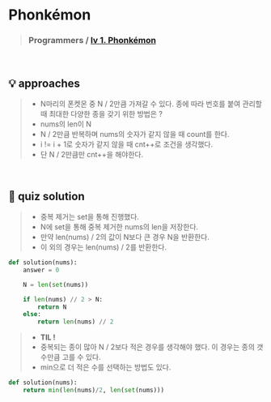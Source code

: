 # Phonkémon

> ### Programmers / <a href = https://school.programmers.co.kr/learn/courses/30/lessons/1845>lv 1. Phonkémon </a>

<br>

## 💡 approaches
> - N마리의 폰켓몬 중 N / 2만큼 가져갈 수 있다. 종에 따라 번호를 붙여 관리할 때 최대한 다양한 종을 갖기 위한 방법은 ?
> - nums의 len이 N
> - N / 2만큼 반복하며 nums의 숫자가 같지 않을 때 count를 한다. 
> - i != i + 1로 숫자가 같지 않을 때 cnt++로 조건을 생각했다. 
> - 단 N / 2만큼만 cnt++을 해야한다. 

<br>

## 🔑 quiz solution

> - 중복 제거는 set을 통해 진행했다. 
> - N에 set을 통해 중복 제거한 nums의 len을 저장한다.
> - 만약 len(nums) / 2의 값이 N보다 큰 경우 N을 반환한다.
> - 이 외의 경우는 len(nums) / 2를 반환한다. 

```py
def solution(nums):
    answer = 0

    N = len(set(nums))

    if len(nums) // 2 > N:
        return N
    else:
        return len(nums) // 2
```

> - <strong> TIL ! </strong>
> - 중복되는 종이 많아 N / 2보다 적은 경우를 생각해야 했다. 이 경우는 종의 갯수만큼 고를 수 있다. 
> - min으로 더 적은 수를 선택하는 방법도 있다. 

```py
def solution(nums):
    return min(len(nums)/2, len(set(nums)))
```
